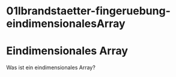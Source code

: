 # 01lbrandstaetter-fingeruebung-eindimensionalesArray

# Eindimensionales Array
  

Was ist ein eindimensionales Array?

  
